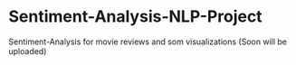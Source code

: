 # Sentiment-Analysis-NLP-Project
Sentiment-Analysis for movie reviews and som visualizations (Soon will be uploaded)
